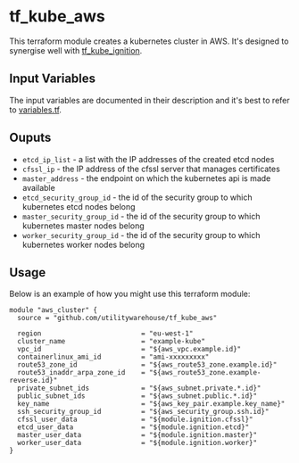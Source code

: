 # tf_kube_aws

This terraform module creates a kubernetes cluster in AWS. It's designed to synergise well with [tf_kube_ignition](https://github.com/utilitywarehouse/tf_kube_ignition).

## Input Variables

The input variables are documented in their description and it's best to refer to [variables.tf](variables.tf).

## Ouputs

- `etcd_ip_list` - a list with the IP addresses of the created etcd nodes
- `cfssl_ip` - the IP address of the cfssl server that manages certificates
- `master_address` - the endpoint on which the kubernetes api is made available
- `etcd_security_group_id` - the id of the security group to which kubernetes etcd nodes belong
- `master_security_group_id` - the id of the security group to which kubernetes master nodes belong
- `worker_security_group_id` - the id of the security group to which kubernetes worker nodes belong

## Usage

Below is an example of how you might use this terraform module:

```hcl
module "aws_cluster" {
  source = "github.com/utilitywarehouse/tf_kube_aws"

  region                         = "eu-west-1"
  cluster_name                   = "example-kube"
  vpc_id                         = "${aws_vpc.example.id}"
  containerlinux_ami_id          = "ami-xxxxxxxxx"
  route53_zone_id                = "${aws_route53_zone.example.id}"
  route53_inaddr_arpa_zone_id    = "${aws_route53_zone.example-reverse.id}"
  private_subnet_ids             = "${aws_subnet.private.*.id}"
  public_subnet_ids              = "${aws_subnet.public.*.id}"
  key_name                       = "${aws_key_pair.example.key_name}"
  ssh_security_group_id          = "${aws_security_group.ssh.id}"
  cfssl_user_data                = "${module.ignition.cfssl}"
  etcd_user_data                 = "${module.ignition.etcd}"
  master_user_data               = "${module.ignition.master}"
  worker_user_data               = "${module.ignition.worker}"
}
```

